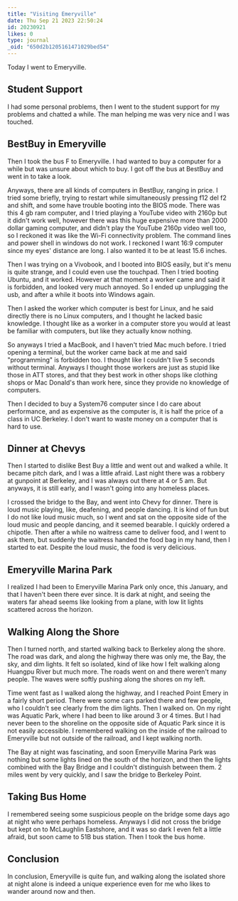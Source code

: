 ```yaml
---
title: "Visiting Emeryville"
date: Thu Sep 21 2023 22:50:24
id: 20230921
likes: 0
type: journal
_oid: "650d2b1205161471029bed54"
---
```

Today I went to Emeryville.

## Student Support

I had some personal problems, then I went to the student support for my
problems and chatted a while. The man helping me was very nice and I was
touched.

## BestBuy in Emeryville

Then I took the bus F to Emeryville. I had wanted to buy a computer for
a while but was unsure about which to buy. I got off the bus at BestBuy
and went in to take a look.

Anyways, there are all kinds of computers in BestBuy, ranging in price.
I tried some briefly, trying to restart while simultaneously pressing
f12 del f2 and shift, and some have trouble booting into the BIOS mode.
There was this 4 gb ram computer, and I tried playing a YouTube video
with 2160p but it didn't work well, however there was this huge
expensive more than 2000 dollar gaming computer, and didn't play the
YouTube 2160p video well too, so I reckoned it was like the Wi-Fi
connectivity problem. The command lines and power shell in windows do
not work. I reckoned I want 16:9 computer since my eyes' distance are
long. I also wanted it to be at least 15.6 inches.

Then I was trying on a Vivobook, and I booted into BIOS easily, but it's
menu is quite strange, and I could even use the touchpad. Then I tried
booting Ubuntu, and it worked. However at that moment a worker came and
said it is forbidden, and looked very much annoyed. So I ended up
unplugging the usb, and after a while it boots into Windows again.

Then I asked the worker which computer is best for Linux, and he said
directly there is no Linux computers, and I thought he lacked basic
knowledge. I thought like as a worker in a computer store you would at
least be familiar with computers, but like they actually know nothing.

So anyways I tried a MacBook, and I haven't tried Mac much before. I
tried opening a terminal, but the worker came back at me and said
"programming" is forbidden too. I thought like I couldn't live 5 seconds
without terminal. Anyways I thought those workers are just as stupid
like those in ATT stores, and that they best work in other shops like
clothing shops or Mac Donald's than work here, since they provide no
knowledge of computers.

Then I decided to buy a System76 computer since I do care about
performance, and as expensive as the computer is, it is half the price
of a class in UC Berkeley. I don't want to waste money on a computer
that is hard to use.

## Dinner at Chevys

Then I started to dislike Best Buy a little and went out and walked a
while. It became pitch dark, and I was a little afraid. Last night there
was a robbery at gunpoint at Berkeley, and I was always out there at 4
or 5 am. But anyways, it is still early, and I wasn't going into any
homeless places.

I crossed the bridge to the Bay, and went into Chevy for dinner. There
is loud music playing, like, deafening, and people dancing. It is kind
of fun but I do not like loud music much, so I went and sat on the
opposite side of the loud music and people dancing, and it seemed
bearable. I quickly ordered a chipotle. Then after a while no waitress
came to deliver food, and I went to ask them, but suddenly the waitress
handed the food bag in my hand, then I started to eat. Despite the loud
music, the food is very delicious.

## Emeryville Marina Park

I realized I had been to Emeryville Marina Park only once, this January,
and that I haven't been there ever since. It is dark at night, and
seeing the waters far ahead seems like looking from a plane, with low
lit lights scattered across the horizon.

## Walking Along the Shore

Then I turned north, and started walking back to Berkeley along the
shore. The road was dark, and along the highway there was only me, the
Bay, the sky, and dim lights. It felt so isolated, kind of like how I
felt walking along Huangpu River but much more. The roads went on and
there weren\'t many people. The waves were softly pushing along the
shores on my left.

Time went fast as I walked along the highway, and I reached Point Emery
in a fairly short period. There were some cars parked there and few
people, who I couldn't see clearly from the dim lights. Then I walked
on. On my right was Aquatic Park, where I had been to like around 3 or 4
times. But I had never been to the shoreline on the opposite side of
Aquatic Park since it is not easily accessible. I remembered walking on
the inside of the railroad to Emeryville but not outside of the
railroad, and I kept walking north.

The Bay at night was fascinating, and soon Emeryville Marina Park was
nothing but some lights lined on the south of the horizon, and then the
lights combined with the Bay Bridge and I couldn't distinguish between
them. 2 miles went by very quickly, and I saw the bridge to Berkeley
Point.

## Taking Bus Home

I remembered seeing some suspicious people on the bridge some days ago
at night who were perhaps homeless. Anyways I did not cross the bridge
but kept on to McLaughlin Eastshore, and it was so dark I even felt a
little afraid, but soon came to 51B bus station. Then I took the bus
home.

## Conclusion

In conclusion, Emeryville is quite fun, and walking along the isolated
shore at night alone is indeed a unique experience even for me who likes
to wander around now and then.
